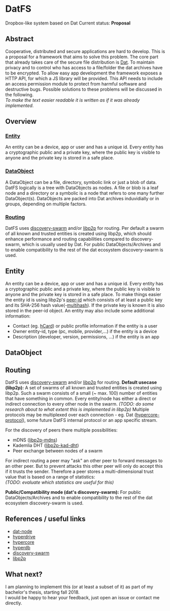 # DatFS

Dropbox-like system based on Dat
Current status: **Proposal**

## Abstract

Cooperative, distributed and secure applications are hard to develop.
This is a proposal for a framework that aims to solve this problem.
The core part that already takes care of the secure file distribution is [Dat](https://datproject.org).
To maintain privacy and to control who has access to a file/folder the dat archives have to be encrypted.
To allow easy app development the framework exposes a HTTP API, for which a JS library will be provided.
This API needs to include an access permission module to protect from harmful software and destructive bugs.
Possible solutions to these problems will be discussed in the following.<br>
*To make the text easier readable it is written as if it was already implemented.*

## Overview

### [Entity](#entity)

An entity can be a device, app or user and has a unique id.
Every entity has a cryptographic public and a private key, where the public key is visible to anyone and the private key is stored in a safe place.

### [DataObject](#dataobject)

A DataObject can be a file, directory, symbolic link or just a blob of data.
DatFS logically is a tree with DataObjects as nodes. A file or blob is a leaf node and a directory or a symbolic is a node that refers to one many further DataObject(s).
DataObjects are packed into Dat archives induvidially or in groups, depending on multiple factors.

### [Routing](#routing)

DatFS uses [discovery-swarm](https://github.com/mafintosh/discovery-swarm) and/or [libp2p](https://libp2p.io/) for routing.
Per default a swarm of all known and trusted entities is created using libp2p, which should enhance performance and routing capabilities compared to discovery-swarm, which is usually used by Dat.
For public DataObjects/Archives and to enable compatibility to the rest of the dat ecosystem discovery-swarm is used.

## Entity

An entity can be a device, app or user and has a unique id.
Every entity has a cryptographic public and a private key, where the public key is visible to anyone and the private key is stored in a safe place.
To make things easier the entity id is using libp2p's [peer-id](https://github.com/libp2p/js-peer-id) which consists of at least a public key and its SHA-256 hash value(-[multihash](https://github.com/multiformats/multihash)).
If the private key is known it is also stored in the peer-id object.
An entity may also include some additional information:
* Contact (eg. [hCard](https://en.wikipedia.org/wiki/HCard)) or public profile information if the entity is a user
* Owner entity-id, type (pc, mobile, provider,...) if the entity is a device
* Description (developer, version, permissions, ...) if the entity is an app

## DataObject

## Routing

DatFS uses [discovery-swarm](https://github.com/mafintosh/discovery-swarm) and/or [libp2p](https://libp2p.io/) for routing.
**Default usecase (libp2p):**
A set of swarms of all known and trusted entities is created using libp2p.
Such a swarm consists of a small (~ max. 100) number of entities that have something in common. Every entity/node has either a direct or indirect connection to every other node in the swarm.
*(TODO: do some research about to what extent this is implemented in libp2p)*
Multiple protocols may be multiplexed over each connection - eg. Dat ([hypercore-protocol](https://github.com/mafintosh/hypercore-protocol)), some future DatFS internal protocol or an app specific stream.

For the discovery of peers there multiple possibilities:
* mDNS ([libp2p-mdns](https://github.com/libp2p/js-libp2p-mdns))
* Kademlia DHT ([libp2p-kad-dht](https://github.com/libp2p/js-libp2p-kad-dht))
* Peer exchange between nodes of a swarm

For indirect routing a peer may "ask" an other peer to forward messages to an other peer. But to prevent attacks this other peer will only do accept this if it trusts the sender.
Therefore a peer stores a multi-dimensional trust value that is based on a range of statistics:<br>
*(TODO: evaluate which statistics are useful for this)*

**Public/Compatibility mode (dat's discovery-swarm):**
For public DataObjects/Archives and to enable compatibility to the rest of the dat ecosystem discovery-swarm is used.

## References / useful links

* [dat-node](https://github.com/datproject/dat-node)
* [hyperdrive](https://github.com/mafintosh/hyperdrive)
* [hypercore](https://github.com/mafintosh/hypercore)
* [hyperdb](https://github.com/mafintosh/hyperdb)
* [discovery-swarm](https://github.com/mafintosh/discovery-swarm)
* [libp2p](https://libp2p.io/)

## What next?

I am planning to implement this (or at least a subset of it) as part of my bachelor's thesis, starting fall 2018.<br>
I would be happy to hear your feedback, just open an issue or contact me directly.